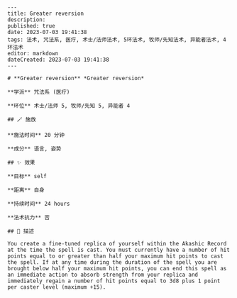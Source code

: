 
    ---
    title: Greater reversion
    description: 
    published: true
    date: 2023-07-03 19:41:38
    tags: 法术, 咒法系, 医疗, 术士/法师法术, 5环法术, 牧师/先知法术, 异能者法术, 4环法术
    editor: markdown
    dateCreated: 2023-07-03 19:41:38
    ---

    # **Greater reversion** *Greater reversion*

    **学派** 咒法系 (医疗) 

    **环位** 术士/法师 5, 牧师/先知 5, 异能者 4

    ## 🪄 施放

    **施法时间** 20 分钟

    **成分** 语言, 姿势

    ## ✨ 效果 

    **目标** self 

    **距离** 自身  

    **持续时间** 24 hours 

    **法术抗力** 否

    ## 📖 描述

    You create a fine-tuned replica of yourself within the Akashic Record at the time the spell is cast. You must currently have a number of hit points equal to or greater than half your maximum hit points to cast the spell. If at any time during the duration of the spell you are brought below half your maximum hit points, you can end this spell as an immediate action to absorb strength from your replica and immediately regain a number of hit points equal to 3d8 plus 1 point per caster level (maximum +15).
    